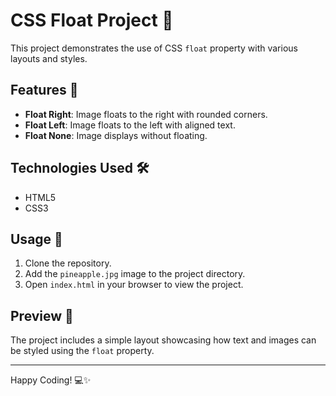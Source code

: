 # CSS Float Project 🚀

This project demonstrates the use of CSS `float` property with various layouts and styles.

## Features 🌟
- **Float Right**: Image floats to the right with rounded corners.
- **Float Left**: Image floats to the left with aligned text.
- **Float None**: Image displays without floating.

## Technologies Used 🛠️
- HTML5
- CSS3

## Usage 📖
1. Clone the repository.
2. Add the `pineapple.jpg` image to the project directory.
3. Open `index.html` in your browser to view the project.

## Preview 🎨
The project includes a simple layout showcasing how text and images can be styled using the `float` property.

---
Happy Coding! 💻✨
